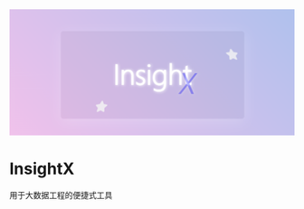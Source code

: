 <img src="https://raw.githubusercontent.com/ByteRainTech/InsightX/refs/heads/main/intro.png">

# InsightX
用于大数据工程的便捷式工具
